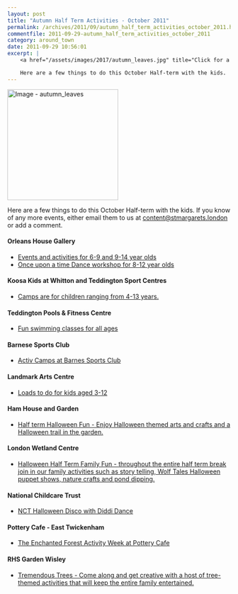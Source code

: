```yaml
---
layout: post
title: "Autumn Half Term Activities - October 2011"
permalink: /archives/2011/09/autumn_half_term_activities_october_2011.html
commentfile: 2011-09-29-autumn_half_term_activities_october_2011
category: around_town
date: 2011-09-29 10:56:01
excerpt: |
    <a href="/assets/images/2017/autumn_leaves.jpg" title="Click for a larger image"><img src="/assets/images/2017/autumn_leaves-thumb.jpg" width="150" alt="Image - autumn_leaves"  class="photo right"/></a>

    Here are a few things to do this October Half-term with the kids.  If you know of any more events, either email them to us at <a href="mailto:content@stmargarets.london">content@stmargarets.london</a> or add a comment.
---
```


<a href="/assets/images/2017/autumn_leaves.jpg" title="Click for a larger image"><img src="/assets/images/2017/autumn_leaves-thumb.jpg" width="250" alt="Image - autumn_leaves"  class="photo right"/></a>

Here are a few things to do this October Half-term with the kids. If you know of any more events, either email them to us at <content@stmargarets.london> or add a comment.

#### Orleans House Gallery

-   [Events and activities for 6-9 and 9-14 year olds](http://www.richmond.gov.uk/home/leisure_and_culture/arts/orleans_house_gallery/education_at_orleans_house_gallery/activities_for_children_and_families_at_orleans_house_gallery/holiday_activities_at_orleans_house_gallery/autumn_half_term_activities.htm)
-   [Once upon a time Dance workshop for 8-12 year olds](/event/event/200705143050)

#### Koosa Kids at Whitton and Teddington Sport Centres

-   [Camps are for children ranging from 4-13 years.](http://www.koosakids.co.uk/holidayclubs.aspx)

#### Teddington Pools & Fitness Centre

-   [Fun swimming classes for all ages](http://www.richmond.gov.uk/home/leisure_and_culture/sports/sports_facilities/teddington_pools_fitness_centre/tpfc_half_term.htm)

#### Barnese Sports Club

-   [Activ Camps at Barnes Sports Club](http://www.activcamps.com/)

#### Landmark Arts Centre

-   [Loads to do for kids aged 3-12](http://www.landmarkartscentre.org/whats-on/2011-october-half-term-activities.html)

#### Ham House and Garden

-   [Half term Halloween Fun - Enjoy Halloween themed arts and crafts and a Halloween trail in the garden.](http://www.nationaltrust.org.uk/main/w-events-find_event.htm?propertyID=234&Period=Three+months)

#### London Wetland Centre

-   [Halloween Half Term Family Fun - throughout the entire half term break join in our family activities such as story telling, Wolf Tales Halloween puppet shows, nature crafts and pond dipping.](http://www.visitrichmond.co.uk/thedms.asp?dms=13&feature=1064&venue=3500079&easi=true)

#### National Childcare Trust

-   [NCT Halloween Disco with Diddi Dance](/event/party/200705143061)

#### Pottery Cafe - East Twickenham

-   [The Enchanted Forest Activity Week at Pottery Cafe](http://www.pottery-cafe.com/)

#### RHS Garden Wisley

-   [Tremendous Trees - Come along and get creative with a host of tree-themed activities that will keep the entire family entertained.](http://www.rhs.org.uk/Gardens/Wisley/What-s-on/October-half-term)
